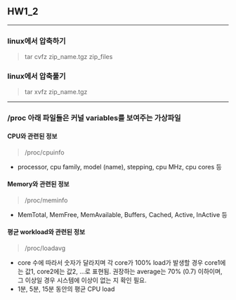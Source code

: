 ## HW1_2
---
### linux에서 압축하기
> tar cvfz zip_name.tgz zip_files
### linux에서 압축풀기
> tar xvfz zip_name.tgz

---
### /proc 아래 파일들은 커널 variables를 보여주는 **가상파일**
#### CPU와 관련된 정보
> /proc/cpuinfo
- processor, cpu family, model (name), stepping, cpu MHz, cpu cores 등

#### Memory와 관련된 정보
> /proc/meminfo
- MemTotal, MemFree, MemAvailable, Buffers, Cached, Active, InActive 등

#### 평균 workload와 관련된 정보
> /proc/loadavg
- core 수에 따라서 숫자가 달라지며 각 core가 100% load가 발생할 경우 core1에는 값1, core2에는 값2, ...로 표현됨.  권장하는 average는 70% (0.7) 이하이며, 그 이상일 경우 시스템에 이상이 없는 지 확인 필요.
- 1분, 5분, 15분 동안의 평균 CPU load